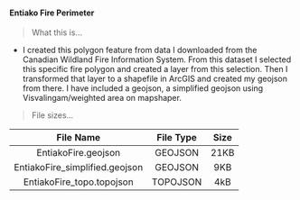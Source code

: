 #### Entiako Fire Perimeter ####



> What this is...

* I created this polygon feature from data I downloaded from the Canadian Wildland Fire Information System. From this dataset I selected this specific fire polygon and created a layer from this selection. Then I transformed that layer to a shapefile in ArcGIS and created my geojson from there. I have included a geojson, a simplified geojson using Visvalingam/weighted area on mapshaper. 

> File sizes...

|           File Name            | File Type | Size |
| :----------------------------: | :-------: | :--: |
|      EntiakoFire.geojson       |  GEOJSON  | 21KB |
| EntiakoFire_simplified.geojson |  GEOJSON  | 9KB  |
|   EntiakoFire_topo.topojson    | TOPOJSON  | 4kB  |

